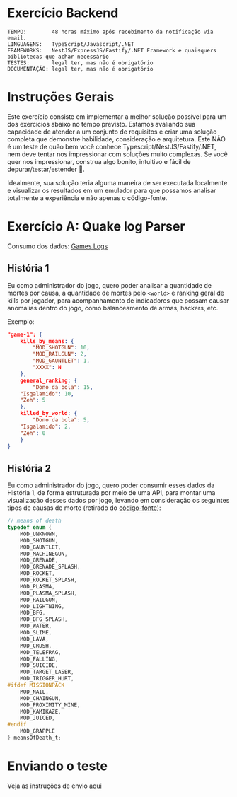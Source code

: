 # Exercício Backend

```
TEMPO:        48 horas máximo após recebimento da notificação via email.
LINGUAGENS:   TypeScript/Javascript/.NET
FRAMEWORKS:   NestJS/ExpressJS/Fastify/.NET Framework e quaisquers bibliotecas que achar necessário
TESTES:       legal ter, mas não é obrigatório
DOCUMENTAÇÃO: legal ter, mas não é obrigatório
```

# Instruções Gerais

Este exercício consiste em implementar a melhor solução possível para um dos exercícios abaixo no tempo previsto. Estamos avaliando sua capacidade de atender a um conjunto de requisitos e criar uma solução completa que demonstre habilidade, consideração e arquitetura. Este NÃO é um teste de quão bem você conhece Typescript/NestJS/Fastify/.NET, nem deve tentar nos impressionar com soluções muito complexas. Se você quer nos impressionar, construa algo bonito, intuitivo e fácil de depurar/testar/estender 🫡.

Idealmente, sua solução teria alguma maneira de ser executada localmente e visualizar os resultados em um emulador para que possamos analisar totalmente a experiência e não apenas o código-fonte.

# Exercício A: Quake log Parser

Consumo dos dados: [Games Logs](https://github.com/rubcube/hiring-exercises/blob/master/backend/games.log)

## História 1

Eu como administrador do jogo, quero poder analisar a quantidade de mortes por causa, a quantidade de mortes pelo `<world>` e ranking geral de kills por jogador, para acompanhamento de indicadores que possam causar anomalias dentro do jogo, como balanceamento de armas, hackers, etc.

Exemplo:

```json
"game-1": {
	kills_by_means: {
		"MOD_SHOTGUN": 10,
		"MOD_RAILGUN": 2,
		"MOD_GAUNTLET": 1,
		"XXXX": N
	},
	general_ranking: {
		"Dono da bola": 15,
    "Isgalamido": 10,
    "Zeh": 5
	},
	killed_by_world: {
		"Dono da bola": 5,
    "Isgalamido": 2,
    "Zeh": 0
	}
}
```

## História 2

Eu como administrador do jogo, quero poder consumir esses dados da História 1, de forma estruturada por meio de uma API,  para montar uma visualização desses dados por jogo, levando em consideração os seguintes tipos de causas de morte (retirado do [código-fonte](https://github.com/id-Software/Quake-III-Arena/blob/master/code/game/bg_public.h)):

```c
// means of death
typedef enum {
	MOD_UNKNOWN,
	MOD_SHOTGUN,
	MOD_GAUNTLET,
	MOD_MACHINEGUN,
	MOD_GRENADE,
	MOD_GRENADE_SPLASH,
	MOD_ROCKET,
	MOD_ROCKET_SPLASH,
	MOD_PLASMA,
	MOD_PLASMA_SPLASH,
	MOD_RAILGUN,
	MOD_LIGHTNING,
	MOD_BFG,
	MOD_BFG_SPLASH,
	MOD_WATER,
	MOD_SLIME,
	MOD_LAVA,
	MOD_CRUSH,
	MOD_TELEFRAG,
	MOD_FALLING,
	MOD_SUICIDE,
	MOD_TARGET_LASER,
	MOD_TRIGGER_HURT,
#ifdef MISSIONPACK
	MOD_NAIL,
	MOD_CHAINGUN,
	MOD_PROXIMITY_MINE,
	MOD_KAMIKAZE,
	MOD_JUICED,
#endif
	MOD_GRAPPLE
} meansOfDeath_t;
```

# Enviando o teste

Veja as instruções de envio [aqui](https://github.com/rubcube/hiring-exercises/blob/master/README.md)